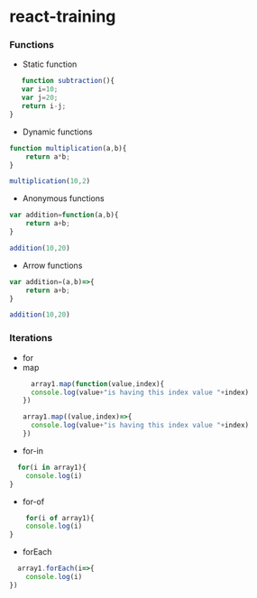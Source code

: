 # react-training

### Functions
* Static function
 ```javascript
    function subtraction(){
    var i=10;
    var j=20;
    return i-j;
} 
```
* Dynamic functions
```javascript
function multiplication(a,b){
    return a*b;
}

multiplication(10,2)
```

* Anonymous functions
```javascript
var addition=function(a,b){
    return a+b;
}

addition(10,20)
```

* Arrow functions
```javascript
var addition=(a,b)=>{
    return a+b;
}

addition(10,20)
```


### Iterations
* for
* map
  ```javascript
    array1.map(function(value,index){
    console.log(value+"is having this index value "+index)
  })
  
  array1.map((value,index)=>{
    console.log(value+"is having this index value "+index)
  })
  ```
* for-in
```javascript
  for(i in array1){
    console.log(i)
}
```
* for-of
```javascript
    for(i of array1){
    console.log(i)
}
```

* forEach
```javascript
  array1.forEach(i=>{
    console.log(i)
})
```

